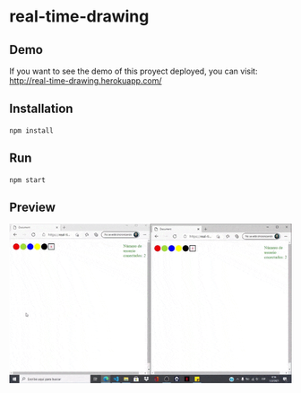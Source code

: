 # real-time-drawing

## Demo

If you want to see the demo of this proyect deployed, you can visit: http://real-time-drawing.herokuapp.com/


## Installation

``` 
npm install
``` 

## Run

``` 
npm start
``` 

## Preview

![demostration](img/capture.gif)
